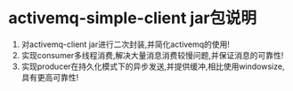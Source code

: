 # activemq-simple-client jar包说明
1. 对activemq-client jar进行二次封装,并简化activemq的使用!
2. 实现consumer多线程消费,解决大量消息消费较慢问题,并保证消息的可靠性!
3. 实现producer在持久化模式下的异步发送,并提供缓冲,相比使用windowsize,具有更高可靠性!
